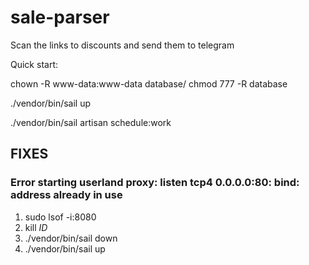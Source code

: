 # sale-parser
Scan the links to discounts and send them to telegram

Quick start:

chown -R www-data:www-data database/
chmod 777 -R database

./vendor/bin/sail up

./vendor/bin/sail artisan schedule:work

## FIXES
### Error starting userland proxy: listen tcp4 0.0.0.0:80: bind: address already in use
1. sudo lsof -i:8080
2. kill *ID*
3. ./vendor/bin/sail down
4. ./vendor/bin/sail up
